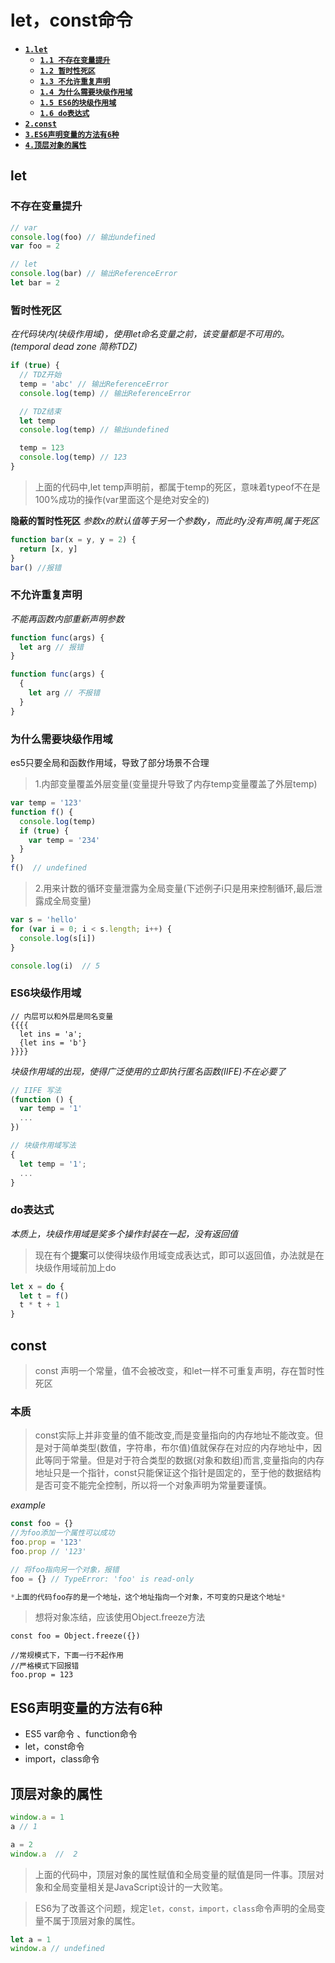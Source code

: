 # let，const命令

- [**`1.let`**](#let)
    - [**`1.1 不存在变量提升`**](#不存在变量提升)
    - [**`1.2 暂时性死区`**](#暂时性死区)
    - [**`1.3 不允许重复声明`**](#不允许重复声明)
    - [**`1.4 为什么需要块级作用域`**](#为什么需要块级作用域)
    - [**`1.5 ES6的块级作用域`**](#es6块级作用域)
    - [**`1.6 do表达式`**](#do表达式)    
- [**`2.const`**](#const)
- [**`3.ES6声明变量的方法有6种`**](#es6声明变量的方法有6种)
- [**`4.顶层对象的属性`**](#顶层对象的属性)
    
## let

### 不存在变量提升

```javascript
// var
console.log(foo) // 输出undefined
var foo = 2

// let
console.log(bar) // 输出ReferenceError
let bar = 2
```

### 暂时性死区

*在代码块内(块级作用域)，使用let命名变量之前，该变量都是不可用的。(temporal dead zone 简称TDZ)*

```javascript
if (true) {
  // TDZ开始
  temp = 'abc' // 输出ReferenceError
  console.log(temp) // 输出ReferenceError

  // TDZ结束
  let temp
  console.log(temp) // 输出undefined

  temp = 123
  console.log(temp) // 123
}
```

> 上面的代码中,let temp声明前，都属于temp的死区，意味着typeof不在是100%成功的操作(var里面这个是绝对安全的)


**隐蔽的暂时性死区** *参数x的默认值等于另一个参数y，而此时y没有声明,属于死区*

```javascript
function bar(x = y, y = 2) {
  return [x, y]
}
bar() //报错
```

### 不允许重复声明

*不能再函数内部重新声明参数*

```javascript
function func(args) {
  let arg // 报错
}

function func(args) {
  {
    let arg // 不报错
  }
}
```

### 为什么需要块级作用域

es5只要全局和函数作用域，导致了部分场景不合理

> 1.内部变量覆盖外层变量(变量提升导致了内存temp变量覆盖了外层temp)

```javascript
var temp = '123'
function f() {
  console.log(temp)
  if (true) {
    var temp = '234'
  }
}
f()  // undefined
```

> 2.用来计数的循环变量泄露为全局变量(下述例子i只是用来控制循环,最后泄露成全局变量)

```javascript
var s = 'hello'
for (var i = 0; i < s.length; i++) {
  console.log(s[i])
}

console.log(i)  // 5
```

### ES6块级作用域
```
// 内层可以和外层是同名变量
{{{{
  let ins = 'a';
  {let ins = 'b'}
}}}}
```

*块级作用域的出现，使得广泛使用的立即执行匿名函数(IIFE)不在必要了*
```javascript
// IIFE 写法
(function () {
  var temp = '1'
  ...
})

// 块级作用域写法
{
  let temp = '1';
  ...
}
```

### do表达式
*本质上，块级作用域是奖多个操作封装在一起，没有返回值*
> 现在有个**提案**可以使得块级作用域变成表达式，即可以返回值，办法就是在块级作用域前加上do
```javascript
let x = do {
  let t = f()
  t * t + 1
}
```

## const

> const 声明一个常量，值不会被改变，和let一样不可重复声明，存在暂时性死区

### 本质

>const实际上并非变量的值不能改变,而是变量指向的内存地址不能改变。但是对于简单类型(数值，字符串，布尔值)值就保存在对应的内存地址中，因此等同于常量。但是对于符合类型的数据(对象和数组)而言,变量指向的内存地址只是一个指针，const只能保证这个指针是固定的，至于他的数据结构是否可变不能完全控制，所以将一个对象声明为常量要谨慎。

*example*
```javascript
const foo = {}
//为foo添加一个属性可以成功
foo.prop = '123'
foo.prop // '123'

// 将foo指向另一个对象，报错
foo = {} // TypeError: 'foo' is read-only

*上面的代码foo存的是一个地址，这个地址指向一个对象，不可变的只是这个地址*
```

> 想将对象冻结，应该使用Object.freeze方法
```
const foo = Object.freeze({})

//常规模式下，下面一行不起作用
//严格模式下回报错
foo.prop = 123
```

## ES6声明变量的方法有6种
- ES5 var命令  、function命令
- let，const命令
- import，class命令

## 顶层对象的属性
```javascript
window.a = 1
a // 1

a = 2
window.a  //  2
```

> 上面的代码中，顶层对象的属性赋值和全局变量的赋值是同一件事。顶层对象和全局变量相关是JavaScript设计的一大败笔。

> ES6为了改善这个问题，规定`let，const，import，class`命令声明的全局变量不属于顶层对象的属性。

```javascript
let a = 1
window.a // undefined
```